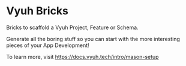 # Vyuh Bricks
Bricks to scaffold a Vyuh Project, Feature or Schema. 

Generate all the boring stuff so you can start with the more interesting pieces of your App Development!

To learn more, visit https://docs.vyuh.tech/intro/mason-setup
